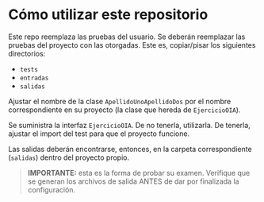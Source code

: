 # Cómo utilizar este repositorio

Este repo reemplaza las pruebas del usuario. Se deberán reemplazar las pruebas del proyecto con las otorgadas. Este es, copiar/pisar los siguientes directorios:

* `tests`
* `entradas`
* `salidas`

Ajustar el nombre de la clase `ApellidoUnoApellidoDos` por el nombre correspondiente en su proyecto (la clase que hereda de `EjercicioOIA`).

Se suministra la interfaz `EjercicioOIA`. De no tenerla, utilizarla. De tenerla, ajustar el import del test para que el proyecto funcione.

Las salidas deberán encontrarse, entonces, en la carpeta correspondiente (`salidas`) dentro del proyecto propio.

> **IMPORTANTE:** esta es la forma de probar su examen. Verifique que se generan los archivos de salida ANTES de dar por finalizada la configuración.
